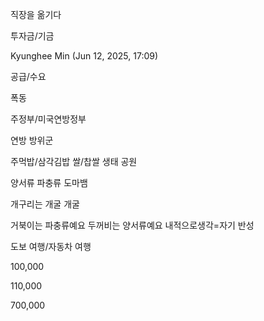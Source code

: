직장을 옮기다

투자금/기금

Kyunghee Min (Jun 12, 2025, 17:09)

공급/수요

폭동

주정부/미국연방정부

연방 방위군

주먹밥/삼각김밥
쌀/찹쌀
생태 공원

양서류
파충류
도마뱀

개구리는 개굴 개굴

거북이는 파충류예요
두꺼비는 양서류예요
내적으로생각=자기 반성

도보 여행/자동차 여행

100,000

110,000

700,000